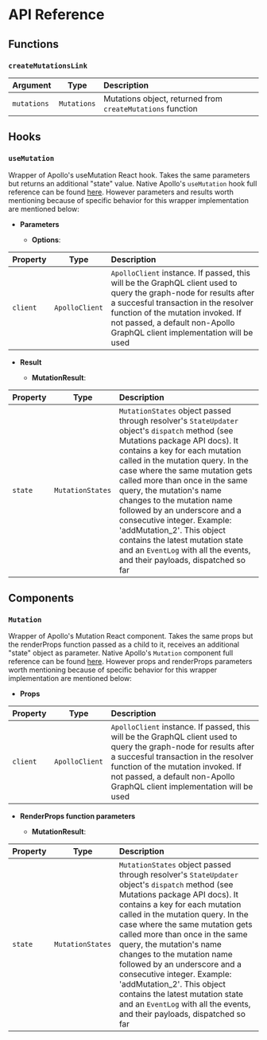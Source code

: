 # API Reference

## Functions

### `createMutationsLink`

| Argument   |      Type      |  Description |
|----------|:-------------:|:------|
| `mutations` |  `Mutations` | Mutations object, returned from `createMutations` function |

## Hooks

### `useMutation`

Wrapper of Apollo's useMutation React hook. Takes the same parameters but returns an additional "state" value. Native Apollo's `useMutation` hook full reference can be found [here](https://www.apollographql.com/docs/react/api/react-hooks/#options-2). However parameters and results worth mentioning because of specific behavior for this wrapper implementation are mentioned below:

* **Parameters**

  * **Options**:

| Property   |      Type      |  Description |
|----------|:-------------:|:------|
| `client` |  `ApolloClient` | `ApolloClient` instance. If passed, this will be the GraphQL client used to query the graph-node for results after a succesful transaction in the resolver function of the mutation invoked. If not passed, a default non-Apollo GraphQL client implementation will be used |

* **Result**

  * **MutationResult**:

| Property   |      Type      |  Description |
|----------|:-------------:|:------|
| `state` |  `MutationStates` | `MutationStates` object passed through resolver's `StateUpdater` object's `dispatch` method (see Mutations package API docs). It contains a key for each mutation called in the mutation query. In the case where the same mutation gets called more than once in the same query, the mutation's name changes to the mutation name followed by an underscore and a consecutive integer. Example: 'addMutation_2'. This object contains the latest mutation state and an `EventLog` with all the events, and their payloads, dispatched so far |

## Components

### `Mutation`

Wrapper of Apollo's Mutation React component. Takes the same props but the renderProps function passed as a child to it, receives an additional "state" object as parameter. Native Apollo's `Mutation` component full reference can be found [here](https://www.apollographql.com/docs/react/api/react-components/#mutation). However props and renderProps parameters worth mentioning because of specific behavior for this wrapper implementation are mentioned below:

* **Props**

| Property   |      Type      |  Description |
|----------|:-------------:|:------|
| `client` |  `ApolloClient` | `ApolloClient` instance. If passed, this will be the GraphQL client used to query the graph-node for results after a succesful transaction in the resolver function of the mutation invoked. If not passed, a default non-Apollo GraphQL client implementation will be used |

* **RenderProps function parameters**

  * **MutationResult**:

| Property   |      Type      |  Description |
|----------|:-------------:|:------|
| `state` |  `MutationStates` | `MutationStates` object passed through resolver's `StateUpdater` object's `dispatch` method (see Mutations package API docs). It contains a key for each mutation called in the mutation query. In the case where the same mutation gets called more than once in the same query, the mutation's name changes to the mutation name followed by an underscore and a consecutive integer. Example: 'addMutation_2'. This object contains the latest mutation state and an `EventLog` with all the events, and their payloads, dispatched so far |